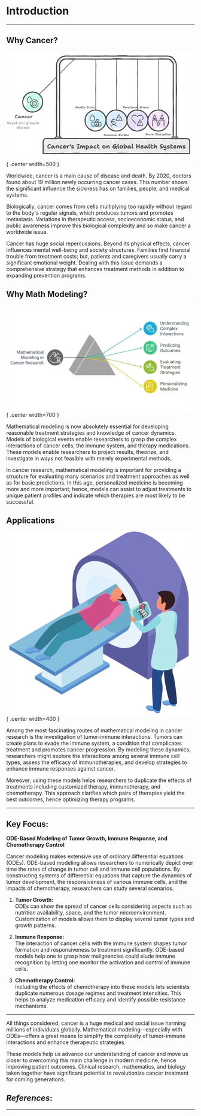 # Introduction

---

## Why Cancer?

![effects of cancer](../img/flyball.png){ .center width=500 }

Worldwide, cancer is a main cause of disease and death. By 2020, doctors found about 19 million newly occurring cancer cases. This number shows the significant influence the sickness has on families, people, and medical systems.

Biologically, cancer comes from cells multiplying too rapidly without regard to the body's regular signals, which produces tumors and promotes metastasis. Variations in therapeutic access, socioeconomic status, and public awareness improve this biological complexity and so make cancer a worldwide issue.

Cancer has huge social repercussions. Beyond its physical effects, cancer influences mental well-being and society structures. Families find financial trouble from treatment costs; but, patients and caregivers usually carry a significant emotional weight. Dealing with this issue demands a comprehensive strategy that enhances treatment methods in addition to expanding prevention programs.

## Why Math Modeling?

![why model cancer](../img/prism.png){ .center width=700 }

Mathematical modeling is now absolutely essential for developing reasonable treatment strategies and knowledge of cancer dynamics. Models of biological events enable researchers to grasp the complex interactions of cancer cells, the immune system, and therapy medications. These models enable researchers to project results, theorize, and investigate in ways not feasible with merely experimental methods.

In cancer research, mathematical modeling is important for providing a structure for evaluating many scenarios and treatment approaches as well as for basic predictions. In this age, personalized medicine is becoming more and more important; hence, models can assist to adjust treatments to unique patient profiles and indicate which therapies are most likely to be successful.

## Applications

![Applications of cancer](../img/chemoterapy.png){ .center width=400 }

Among the most fascinating routes of mathematical modeling in cancer research is the investigation of tumor-immune interactions. Tumors can create plans to evade the immune system, a condition that complicates treatment and promotes cancer progression. By modeling these dynamics, researchers might explore the interactions among several immune cell types, assess the efficacy of immunotherapies, and develop strategies to enhance immune responses against cancer.

Moreover, using these models helps researchers to duplicate the effects of treatments including customized therapy, immunotherapy, and chemotherapy. This approach clarifies which pairs of therapies yield the best outcomes, hence optimizing therapy programs.

---

## Key Focus:

**ODE-Based Modeling of Tumor Growth, Immune Response, and Chemotherapy Control**

Cancer modeling makes extensive use of ordinary differential equations (ODEs). ODE-based modeling allows researchers to numerically depict over time the rates of change in tumor cell and immune cell populations. By constructing systems of differential equations that capture the dynamics of tumor development, the responsiveness of various immune cells, and the impacts of chemotherapy, researchers can study several scenarios.

1. **Tumor Growth:**  
   ODEs can show the spread of cancer cells considering aspects such as nutrition availability, space, and the tumor microenvironment. Customization of models allows them to display several tumor types and growth patterns.

2. **Immune Response:**  
   The interaction of cancer cells with the immune system shapes tumor formation and responsiveness to treatment significantly. ODE-based models help one to grasp how malignancies could elude immune recognition by letting one monitor the activation and control of immune cells.

3. **Chemotherapy Control:**  
   Including the effects of chemotherapy into these models lets scientists duplicate numerous dosage regimes and treatment intensities. This helps to analyze medication efficacy and identify possible resistance mechanisms.

---

All things considered, cancer is a huge medical and social issue harming millions of individuals globally. Mathematical modeling—especially with ODEs—offers a great means to simplify the complexity of tumor-immune interactions and enhance therapeutic strategies.

These models help us advance our understanding of cancer and move us closer to overcoming this main challenge in modern medicine, hence improving patient outcomes. Clinical research, mathematics, and biology taken together have significant potential to revolutionize cancer treatment for coming generations.

## _References_:

---
